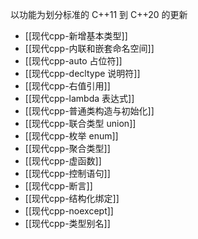 以功能为划分标准的 C++11 到 C++20 的更新

- [[现代cpp-新增基本类型]]
- [[现代cpp-内联和嵌套命名空间]]
- [[现代cpp-auto 占位符]]
- [[现代cpp-decltype 说明符]]
- [[现代cpp-右值引用]]
- [[现代cpp-lambda 表达式]]
- [[现代cpp-普通类构造与初始化]]
- [[现代cpp-联合类型 union]]
- [[现代cpp-枚举 enum]]
- [[现代cpp-聚合类型]]
- [[现代cpp-虚函数]]
- [[现代cpp-控制语句]]
- [[现代cpp-断言]]
- [[现代cpp-结构化绑定]]
- [[现代cpp-noexcept]]
- [[现代cpp-类型别名]]

